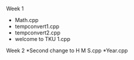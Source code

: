 Week 1

* Math.cpp
* tempconvert1.cpp
* tempconvert2.cpp
* welcome to TKU 1.cpp

Week 2
*Second change to H M S.cpp
*Year.cpp
